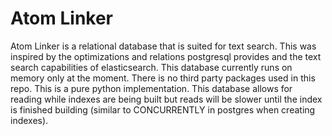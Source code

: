 # Atom Linker

Atom Linker is a relational database that is suited for text search. This was inspired by
the optimizations and relations postgresql provides and the text search capabilities of
elasticsearch. This database currently runs on memory only at the moment.
There is no third party packages used in this repo. This is a pure python implementation.
This database allows for reading while indexes are being built but reads will be slower
until the index is finished building (similar to CONCURRENTLY in postgres when creating indexes).


<!--
- indexes
- relations (pk and fk)
- locks
- stats
- disk storage
- network
- json storage

# Notes for fk implementation

- fk is related to pk which is only by the id for current implementation
- fk can only be added after the column is created
- fk can only be type of int

# Notes for text search implementation

- text search is only for string columns, must make sure to raise errors if the column user is trying to add index for is not a string
- using inverted indexes for fast searches
- need to use sets for list of row ids
- need to look at elasticsearch and sphinx infrastructure for ideas: https://www.youtube.com/watch?v=fcIzAg63WyI&t=38s
- need to be able to do full matches as well
- search types: https://chat.openai.com/c/f0ec05f9-0d97-4774-8699-3a3548a4c398

TODO:

- extended functionalities:
    - store logs of data metrics
    - key,value store
    - graph db store
    - trees store (all kinds of trees)
    - storing data in memory and on disk
    - storing unstructured data i.e. json
    - ordered sets/arrays
    - sets
    - queues

- aggregate functions like sum, avg, min, max, etc.
- aggregate functions but it will be always precomputed i.e. when a row is inserted, the aggregate functions will be updated in the background
- hyperloglog for unique counts:
    - https://www.youtube.com/watch?v=lJYufx0bfpw
    - https://chat.openai.com/c/f9947e04-d811-4ef5-9245-d7702e223140
    - https://algo.inria.fr/flajolet/Publications/FlFuGaMe07.pdf
    - https://static.googleusercontent.com/media/research.google.com/en//pubs/archive/40671.pdf
- need to save all data to disk in an efficient way maybe something like mapping record ids to filenames in json or something and this needs to be handled in an async way
- consider sequential threading for indexes (sequential transactions)
- add 'row level locking' so that if methods outside of the db are being threaded, then the db will not be affected
- use the wait from concurrent.futures to wait for all threads to finish before returning the data and i can have futures for each type of index so i can wait for all of them to complete
- a problem with get records by column is that if an index is being created, there is a likely chance that only some of the data is available in the index so the records being returned will not be the full list. might need to make sure no threads are active when creating the index or do something with is_index_being_built = True/False per column basis.
- need to save threads in the event of deleting an indexed column, need to know the running threads and then kill them safely?
- batch inserts
- return the row id as well when returning a list of records
- need to lowercase all strings before inverted indexing + removing punctuation and diacritics
- root word indexing: basically stemming where you remove the suffixes and prefixes of words to get the root word and then whenever a search is done, you remove the suffixes and prefixes of the search term and then search for the root word which will be indexes leading to more cases where the search term will be found in the index
- text search using elasticsearch or sphinx data structures
- consider using generators
- for indexes, add it sorted? might need to define a separate index attribute for sorted indexing
- can trees be used in this db?
- add types for all parameters where necessary / using already defined types
- fuzzy search: https://chat.openai.com/c/e89038e7-4cf9-4639-9573-9c57ea9c96c3
- separate out GET/POST/UPDATE/DELETE/INDEXES methods into its own class for each table (crud classes inherit from indexes, table inherit from crud classes)
- for indexes class, make utility methods instead of manually looking through the index attributes
- update ruff settings to stop converting Dict -> dict and fix all cases where dict should be Dict
- use default dictionaries
- use built in python functions/methods for optimal performance
- ask chatgpt for cleanup and optimization tips
- add threading and locks
- if a key is being used by a foreign key, then it cannot be deleted
- think if diacritics should be removed or not when doing sanitized search
- test this at massive scale (need to do millions of inserts and then do millions of searches, etc.)
- maybe do tokenized search with the inverted index?
- maybe do combinations of the words in the inverted index?
- look at my batchrequest package i made?
- need to add a way to create a table from a csv file
- add locks for all indexes and make them threaded
- might need autovacuuming since the indexes can still exist even if the row is deleted. maybe save the threads that are running in self.running_indexes_threads and then when the index is deleted, check if the thread is in self.running_indexes_threads and if it is, then kill the thread safely and then delete the index
- consider using multiprocessing instead of threading
- might be an issue with having both index and unique index for the same column
- need to error handle i.e. try catch and if any errors occur, handle the errors, make sure to shutdown tables if need be
- for the server, might need to find something super fast or use grpc with strictly using strings to allow for any types. might just end up making our own protocol based on TCP.
- security i.e. usernames, database names, passwords, ports; SSL i.e. encrypted data when transferring data between networks
- listen/notify (probably need to experiment with real time data project to better understand this)
- prepared statements?
- partitioning?
- have some sort of ordering for fast binary search
- use .get instead of [] for dicts for faster performance
- ability to store documents i.e. document db like amazon s3 + ability to only return chunks of the document so that the entire document is not loaded into memory at once
- store blobs? binary large objects
- use os.path.join for file paths instead of manually adding the path because it will be different on different operating systems
- use a queue for threads so it will execute in order

NOTES:

- unique indexes are when you want to make sure that the value is unique and indexed (possibly just make it unique without indexes? would be a set of items and make sure the item is not in the set. this way there will only be one index check for the CRUD stuff)

# delete all sorter.py.log files in git history

git filter-branch --force --index-filter 'git rm --cached --ignore-unmatch sorter.py.log' --prune-empty --tag-name-filter cat -- --all


# THIS PR:
- create threads to save data to disk after insert/update/delete data + indexes

-->
